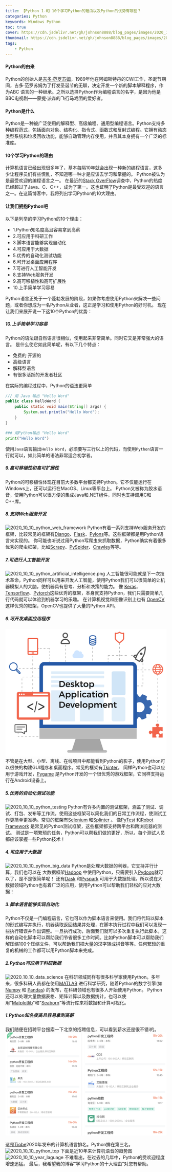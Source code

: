 ```yaml
---
title: 【Python 1-0】10个学习Python的理由以及Python的优势有哪些？
categories: Python
keywords: Windows Python
toc: true
cover: https://cdn.jsdelivr.net/gh/johnson8888/blog_pages/images/2020_10_10_python_artificial_intelligence.png
thumbnail: https://cdn.jsdelivr.net/gh/johnson8888/blog_pages/images/2020_10_10_python_artificial_intelligence.png
tags:
    - Python
---
```

#### **Python的由来**
Python的创始人是[吉多·范罗苏姆](https://baike.baidu.com/item/%E5%90%89%E5%A4%9A%C2%B7%E8%8C%83%E7%BD%97%E8%8B%8F%E5%A7%86)，1989年他在阿姆斯特丹的CWI工作，圣诞节期间，吉多·范罗苏姆为了打发圣诞节的无聊，决定开发一个新的脚本解释程序，作为ABC 语言的一种继承。之所以选择Python作为编程语言的名字，是因为他是BBC电视剧——蒙提·派森的飞行马戏团的爱好者。
#### **Python是什么**
Python是一种被广泛使用的解释型、高级编程、通用型编程语言。Python支持多种编程范式，包括面向对象、结构化、指令式、函数式和反射式编程。它拥有动态类型系统和垃圾回收功能，能够自动管理内存使用，并且其本身拥有一个广泛的标准库。
<!--more-->
#### **10个学习Python的理由**
计算机语言已经出现很多年了，基本每隔10年就会出现一种新的编程语言，这多少让程序员们有些慌乱，不知道哪一种才是应该去学习和掌握的。
Python被认为是最受欢迎的编程语言之一。
在最近的[Stack OverFlow](https://stackoverflow.com/)调查中，Python的热度已经超过了Java、C、C++，成为了第一。这也证明了Python是最受欢迎的语言之一。在这篇博客中，我将列出学习Python的10大理由。
#### **让我们拥抱Python吧**
以下是列举的学习Python的10个理由：
- 1.Python知名度高且容易拿到高薪
- 2.可应用于科研工作
- 3.脚本语言能够实现自动化
- 4.可应用于大数据
- 5.优秀的自动化测试功能
- 6.可开发桌面应用程序
- 7.可进行人工智能开发
- 8.支持Web服务开发
- 9.高可移植性和高可扩展性
- 10.上手简单学习容易

Python语言正处于一个蓬勃发展的阶段，如果你考虑使用Python来解决一些问题，或者你想成为一名Python从业者，这正是学习和使用Python的好时机。
现在让我们来展开说一下这10个Python的优势：


##### **10.上手简单学习容易**
Python的语法跟自然语言很相似，使用起来非常简单。同时它又是非常强大的语言。
是什么使它如此简单呢，有以下几个特点：
- 免费的 开源的
- 高级语言
- 解释型语言
- 有很多活跃的开发者社区

在实际的编程过程中，Python的语法更简单
``` Java
/// 用 Java 输出 "Hello Word"
public class HelloWord {
    public static void main(String[] args) {
        System.out.println("Hello Word");
    }
}
```

``` Python
### 用Python输出 "Hello Word"
print("Hello Word")
```
使用`Java`语言输出`Hello Word`，必须要写三行以上的代码，而使用`Python`语言一行就可以，如此简单的语法非常适合初学者。
##### **9.高可移植性和高可扩展性**
Python的可移植性体现在目前大多数平台都支持Python。它不仅能运行在Windows上，还可以运行在MacOS、Linux等平台上。
Python又被称为胶水语音，使用Python可以很方便的集成Java和.NET组件，同时也支持调用C和C++库。
##### **8.支持Web服务开发**
![2020_10_10_python_web_framework](https://cdn.jsdelivr.net/gh/johnson8888/blog_pages/images/2020_10_10_python_web_framework.jpg)
Python有着一系列支持Web服务开发的框架，比较常见的框架有[Django](https://github.com/django/django)、[Flask](https://github.com/pallets/flask)、[Pylons](https://pylonsproject.org/)等。这些框架都是用Python语言来实现的。
你可能也听说过用Python写爬虫来抓取数据，Python确实有着很多优秀的爬虫框架，比如[Scrapy](https://scrapy.org/)、[PySpider](https://github.com/binux/pyspider)、[Crawley](http://project.crawley-cloud.com/)等等。

##### **7.可进行人工智能开发**
![2020_10_10_python_artificial_intelligence.png](https://cdn.jsdelivr.net/gh/johnson8888/blog_pages/images/2020_10_10_python_artificial_intelligence.png)
人工智能很可能就是下一次技术革命，Python同样可以用来开发人工智能，使用Python我们可以很简单的让机器模拟人的大脑，使机器具有思考、分析和决策的能力。
像 [Keras](https://keras.io/)、[Tensorflow](https://www.tensorflow.org/)、[Pytorch](https://pytorch.org/)这些优秀的框架，本身就支持Python，我们只需要简单几行代码就可以体验到机器学习的乐趣。
在计算机视觉和图像识别上也有 [OpenCV](https://github.com/opencv/opencv)这样优秀的框架，OpenCV也提供了大量的Python API。

##### **6.可开发桌面应用程序**
![2020_10_10_python_desktop_app_development](https://raw.githubusercontent.com/Johnson8888/blog_pages/master/images/2020_10_10_python_desktop_app_development.png)
不管是在大型、小型、离线、在线项目中都能看到Python的影子，使用Python可以很快的构建GUI程序和桌面程序。常见的框架有[Tkinter](https://docs.python.org/3/library/tkinter.html)。
同样Python也可以应用于游戏开发，[Pygame](https://www.pygame.org/news) 是Python开发的一个很优秀的游戏框架，它同样支持运行在Android设备上。

##### **5.优秀的自动化测试功能**
![2020_10_10_python_testing](https://cdn.jsdelivr.net/gh/johnson8888/blog_pages/images/2020_10_10_python_testing.png)
Python有许多内置的测试框架，涵盖了测试、调试、打包、发布等工作流。使用这些框架可以简化我们的日常工作流程，使测试工作更简单更准确。常见的框架有[Selenium](www.selenium.dev) 和[Splinter](https://pypi.org/project/splinter/) 。
像[PyTest](https://docs.pytest.org/en/stable/) 和[Robot Framework](https://robotframework.org/) 是常见的Python测试框架，这些框架都支持跨平台和跨浏览器的测试。
测试是一项繁琐的任务，Python可以帮我们做的更好，所以，每个测试人员都应该掌握一些Python技术！
##### **4.可应用于大数据**
![2020_10_10_python_big_data](https://cdn.jsdelivr.net/gh/johnson8888/blog_pages/images/2020_10_10_python_big_data.png)
Python是处理大数据的利器，它支持并行计算，我们也可以在 大数据框架[Hadoop](https://hadoop.apache.org/) 中使用Python，只需要引入[Pydoop](https://pypi.org/project/pydoop/)就可以了，是不是很简单呢！
还有[Dask](https://dask.org/) 和[Pyspark](https://pypi.org/project/pyspark/) 可用于大数据处理。所以说在大数据领域Python也有着广泛的应用，使用Python可以帮助我们轻松的应对大数据！
##### **3.脚本语言能够实现自动化**
Python不仅是一门编程语言，它也可以作为脚本语言来使用。我们将代码以脚本的形式编写并执行，机器读取返回结果并处理，在脚本执行过程中我们可以发现一些执行错误并作出调整。一旦执行成功，后面我们就可以多次重复执行此脚本，这样的自动化脚本可以帮助我们节省很多工作时间。比如Python脚本可以帮助我们解压缩100个压缩文件，可以帮助我们把大量的汉字转成拼音等等。任何繁琐的重复的机械的工作都可以用Python脚本来完成。

##### **2.Python可应用于科研数据**
![2020_10_10_data_science](https://cdn.jsdelivr.net/gh/johnson8888/blog_pages/images/2020_10_10_data_science.png)
在科研领域同样有很多科学家使用Python。多年来，很多科研人员都在使用[MATLAB](https://www.mathworks.com/products/matlab.html) 进行科学研究，随着Python的数字引擎(如[Numpy](https://numpy.org/) 和 [Pandas](https://pandas.pydata.org/)) 的发布，在科研领域也有很多人开始使用Python。
Python还可以处理大量数据表格、矩阵计算以及数据统计，也可以使用"[Matplotlib](https://matplotlib.org/)"和"[Seaborn](http://seaborn.pydata.org/)"等流行库来将数据和计算可视化。


##### **1.Python知名度高且容易拿到高薪**
我们随便在招聘平台搜索一下北京的招聘信息，可以看到薪水还是很不错i的。
![2020_10_10_python_salary](https://raw.githubusercontent.com/Johnson8888/blog_pages/master/images/2020_10_10_python_salary.png)

这是[Tiobe](https://baike.baidu.com/item/TIOBE)2020年发布的计算机语言排名。Python排在第三名。
![2020_10_10_python_top](https://cdn.jsdelivr.net/gh/johnson8888/blog_pages/images/2020_10_10_python_top.png)
下面是近10年来计算机语音的趋势图
![2020_10_10_year_laguage](https://cdn.jsdelivr.net/gh/johnson8888/blog_pages/images/2020_10_10_year_laguage.png)
不难看出，在过去的几年中，Python的受欢迎程度增速迅猛。
最后，我希望我的博客“学习Python的十大理由”对您有帮助。
